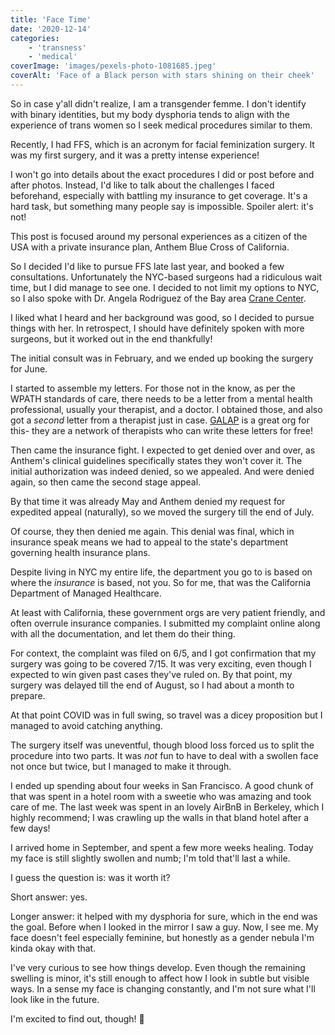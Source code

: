 ```yaml
---
title: 'Face Time'
date: '2020-12-14'
categories:
    - 'transness'
    - 'medical'
coverImage: 'images/pexels-photo-1081685.jpeg'
coverAlt: 'Face of a Black person with stars shining on their cheek'
---
```


So in case y'all didn't realize, I am a transgender femme. I don't identify with binary identities, but my body dysphoria tends to align with the experience of trans women so I seek medical procedures similar to them.

Recently, I had FFS, which is an acronym for facial feminization surgery. It was my first surgery, and it was a pretty intense experience!

I won't go into details about the exact procedures I did or post before and after photos. Instead, I'd like to talk about the challenges I faced beforehand, especially with battling my insurance to get coverage. It's a hard task, but something many people say is impossible. Spoiler alert: it's not!

This post is focused around my personal experiences as a citizen of the USA with a private insurance plan, Anthem Blue Cross of California.

So I decided I'd like to pursue FFS late last year, and booked a few consultations. Unfortunately the NYC-based surgeons had a ridiculous wait time, but I did manage to see one. I decided to not limit my options to NYC, so I also spoke with Dr. Angela Rodriguez of the Bay area [Crane Center](https://cranects.com/).

I liked what I heard and her background was good, so I decided to pursue things with her. In retrospect, I should have definitely spoken with more surgeons, but it worked out in the end thankfully!

The initial consult was in February, and we ended up booking the surgery for June.

I started to assemble my letters. For those not in the know, as per the WPATH standards of care, there needs to be a letter from a mental health professional, usually your therapist, and a doctor. I obtained those, and also got a _second_ letter from a therapist just in case. [GALAP](https://thegalap.org/) is a great org for this- they are a network of therapists who can write these letters for free!

Then came the insurance fight. I expected to get denied over and over, as Anthem's clinical guidelines specifically states they won't cover it. The initial authorization was indeed denied, so we appealed. And were denied again, so then came the second stage appeal.

By that time it was already May and Anthem denied my request for expedited appeal (naturally), so we moved the surgery till the end of July.

Of course, they then denied me again. This denial was final, which in insurance speak means we had to appeal to the state's department governing health insurance plans.

Despite living in NYC my entire life, the department you go to is based on where the _insurance_ is based, not you. So for me, that was the California Department of Managed Healthcare.

At least with California, these government orgs are very patient friendly, and often overrule insurance companies. I submitted my complaint online along with all the documentation, and let them do their thing.

For context, the complaint was filed on 6/5, and I got confirmation that my surgery was going to be covered 7/15. It was very exciting, even though I expected to win given past cases they've ruled on. By that point, my surgery was delayed till the end of August, so I had about a month to prepare.

At that point COVID was in full swing, so travel was a dicey proposition but I managed to avoid catching anything.

The surgery itself was uneventful, though blood loss forced us to split the procedure into two parts. It was _not_ fun to have to deal with a swollen face not once but twice, but I managed to make it through.

I ended up spending about four weeks in San Francisco. A good chunk of that was spent in a hotel room with a sweetie who was amazing and took care of me. The last week was spent in an lovely AirBnB in Berkeley, which I highly recommend; I was crawling up the walls in that bland hotel after a few days!

I arrived home in September, and spent a few more weeks healing. Today my face is still slightly swollen and numb; I'm told that'll last a while.

I guess the question is: was it worth it?

Short answer: yes.

Longer answer: it helped with my dysphoria for sure, which in the end was the goal. Before when I looked in the mirror I saw a guy. Now, I see me. My face doesn't feel especially feminine, but honestly as a gender nebula I'm kinda okay with that.

I've very curious to see how things develop. Even though the remaining swelling is minor, it's still enough to affect how I look in subtle but visible ways. In a sense my face is changing constantly, and I'm not sure what I'll look like in the future.

I'm excited to find out, though! 🖤
